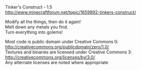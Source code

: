 Tinker's Construct - 1.5 	 
http://www.minecraftforum.net/topic/1659892-tinkers-construct/

Modify all the things, then do it again! 	 
Melt down any metals you find. 	 
Turn everything into golems! 	 

Most code is public domain under Creative Commons 0: http://creativecommons.org/publicdomain/zero/1.0/ 	 
Textures and binaries are licensed under Creative Commons 3: http://creativecommons.org/licenses/by/3.0/ 	 
Any alternate licenses are noted where appropriate
